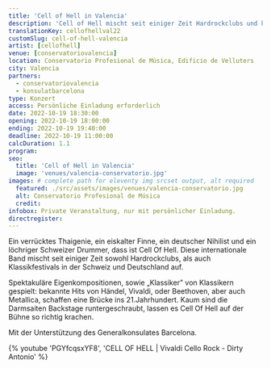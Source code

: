 ```yaml
---
title: 'Cell of Hell in Valencia'
description: 'Cell of Hell mischt seit einiger Zeit Hardrockclubs und klassische Musikfestivals in der Schweiz und Deutschland auf. Jetzt heißen wir sie in Valencia willkommen.'
translationKey: cellofhellval22
customSlug: cell-of-hell-valencia
artist: [cellofhell]
venue: [conservatoriovalencia]
location: Conservatorio Profesional de Música, Edificio de Velluters
city: Valencia
partners:
  - conservatoriovalencia
  - konsulatbarcelona
type: Konzert
access: Persönliche Einladung erforderlich
date: 2022-10-19 18:30:00
opening: 2022-10-19 18:00:00
ending: 2022-10-19 19:40:00
deadline: 2022-10-19 11:00:00
calcDuration: 1.1
program:
seo:
  title: 'Cell of Hell in Valencia'
  image: 'venues/valencia-conservatorio.jpg'
images: # complete path for eleventy img srcset output, alt required
  featured: ./src/assets/images/venues/valencia-conservatorio.jpg
  alt: Conservatorio Profesional de Música
  credit:
infobox: Private Veranstaltung, nur mit persönlicher Einladung.
directregister:
---
```


Ein verrücktes Thaigenie, ein eiskalter Finne, ein deutscher Nihilist und ein löchriger Schweizer Drummer, dass ist Cell Of Hell. Diese internationale Band mischt seit einiger Zeit sowohl Hardrockclubs, als auch Klassikfestivals in der Schweiz und Deutschland auf.

Spektakuläre Eigenkompositionen, sowie „Klassiker" von Klassikern gespielt: bekannte Hits von Händel, Vivaldi, oder Beethoven, aber auch Metallica, schaffen eine Brücke ins 21.Jahrhundert. Kaum sind die Darmsaiten Backstage runtergeschraubt, lassen es Cell Of Hell auf der Bühne so richtig krachen.

Mit der Unterstützung des Generalkonsulates Barcelona.

{% youtube 'PGYfcqsxYF8', 'CELL OF HELL | Vivaldi Cello Rock - Dirty Antonio' %}

